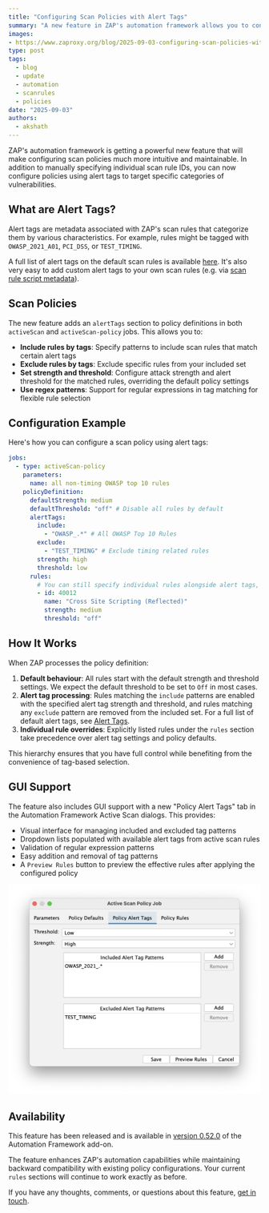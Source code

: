 ```yaml
---
title: "Configuring Scan Policies with Alert Tags"
summary: "A new feature in ZAP's automation framework allows you to configure scan policies using alert tags, making it easier to target specific types of vulnerabilities without manually managing individual scan rules."
images:
- https://www.zaproxy.org/blog/2025-09-03-configuring-scan-policies-with-alert-tags/images/policy-alert-tags.png
type: post
tags:
  - blog
  - update
  - automation
  - scanrules
  - policies
date: "2025-09-03"
authors:
  - akshath
---
```


ZAP's automation framework is getting a powerful new feature that will make configuring scan policies much more intuitive and maintainable.
In addition to manually specifying individual scan rule IDs, you can now configure policies using alert tags to target specific categories of vulnerabilities.

## What are Alert Tags?

Alert tags are metadata associated with ZAP's scan rules that categorize them by various characteristics.
For example, rules might be tagged with `OWASP_2021_A01`, `PCI_DSS`, or `TEST_TIMING`.

A full list of alert tags on the default scan rules is available [here](/alerttags/).
It's also very easy to add custom alert tags to your own scan rules (e.g. via [scan rule script metadata](/blog/2024-07-17-script-scan-rules/)).

## Scan Policies

The new feature adds an `alertTags` section to policy definitions in both `activeScan` and `activeScan-policy` jobs. This allows you to:

- **Include rules by tags**: Specify patterns to include scan rules that match certain alert tags
- **Exclude rules by tags**: Exclude specific rules from your included set
- **Set strength and threshold**: Configure attack strength and alert threshold for the matched rules, overriding the default policy settings
- **Use regex patterns**: Support for regular expressions in tag matching for flexible rule selection

## Configuration Example

Here's how you can configure a scan policy using alert tags:

```yaml
jobs:
  - type: activeScan-policy
    parameters:
      name: all non-timing OWASP top 10 rules
    policyDefinition:
      defaultStrength: medium
      defaultThreshold: "off" # Disable all rules by default
      alertTags:
        include:
          - "OWASP_.*" # All OWASP Top 10 Rules
        exclude:
          - "TEST_TIMING" # Exclude timing related rules
        strength: high
        threshold: low
      rules:
        # You can still specify individual rules alongside alert tags, and these take precedence
        - id: 40012
          name: "Cross Site Scripting (Reflected)"
          strength: medium
          threshold: "off"
```

## How It Works

When ZAP processes the policy definition:

1. **Default behaviour**: All rules start with the default strength and threshold settings. We expect the default threshold to be set to `Off` in most cases.
2. **Alert tag processing**: Rules matching the `include` patterns are enabled with the specified alert tag strength and threshold, and rules matching any `exclude` pattern are removed from the included set. For a full list of default alert tags, see [Alert Tags](/alerttags/).
3. **Individual rule overrides**: Explicitly listed rules under the `rules` section take precedence over alert tag settings and policy defaults.

This hierarchy ensures that you have full control while benefiting from the convenience of tag-based selection.

## GUI Support

The feature also includes GUI support with a new "Policy Alert Tags" tab in the Automation Framework Active Scan dialogs. This provides:

- Visual interface for managing included and excluded tag patterns
- Dropdown lists populated with available alert tags from active scan rules
- Validation of regular expression patterns
- Easy addition and removal of tag patterns
- A `Preview Rules` button to preview the effective rules after applying the configured policy

![A screenshot of the Active Scan Policy Job dialog, with the new "Policy Alert Tags" tab selected](images/policy-alert-tags.png)

## Availability

This feature has been released and is available in [version 0.52.0](https://github.com/zaproxy/zap-extensions/releases/tag/automation-v0.52.0) of the Automation Framework add-on.

The feature enhances ZAP's automation capabilities while maintaining backward compatibility with existing policy configurations. Your current `rules` sections will continue to work exactly as before.

If you have any thoughts, comments, or questions about this feature, [get in touch](/community/).
